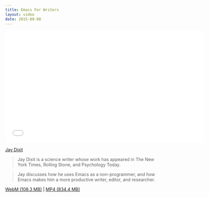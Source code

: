```yaml
---
title: Emacs For Writers
layout: video
date: 2015-09-08
---
```


<iframe width="640" height="360" src="//www.youtube.com/embed/FtieBc3KptU" frameborder="0" allowfullscreen></iframe>

[Jay Dixit]

> Jay Dixit is a science writer whose work has appeared in The New York Times, Rolling Stone, and Psychology Today.

> Jay discusses how he uses Emacs as a non-programmer, and how Emacs makes him a more productive writer, editor, and researcher.

[WebM (108.3 MB)](https://s3.amazonaws.com/emacsnyc-talks/Jay+Dixit+-+Emacs+For+Writers.webm) |
[MP4 (834.4 MB)](https://s3.amazonaws.com/emacsnyc-talks/Jay+Dixit+-+Emacs+For+Writers.mp4)

[Jay Dixit]: http://jaydixit.com/

